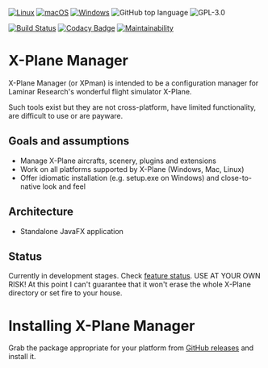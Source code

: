 [![Linux](https://svgshare.com/i/Zhy.svg)](https://svgshare.com/i/Zhy.svg)
[![macOS](https://svgshare.com/i/ZjP.svg)](https://svgshare.com/i/ZjP.svg)
[![Windows](https://svgshare.com/i/ZhY.svg)](https://svgshare.com/i/ZhY.svg)
![GitHub top language](https://img.shields.io/github/languages/top/ogerardin/xpman)
![GPL-3.0](https://img.shields.io/github/license/ogerardin/xpman)

[![Build Status](https://circleci.com/gh/ogerardin/xpman/tree/java11.svg?style=shield)](https://app.circleci.com/pipelines/github/ogerardin/xpman?branch=master)
[![Codacy Badge](https://app.codacy.com/project/badge/Grade/fd86ae4c0e164762babd6bf8059c02e7)](https://www.codacy.com/gh/ogerardin/xpman/dashboard?utm_source=github.com&amp;utm_medium=referral&amp;utm_content=ogerardin/xpman&amp;utm_campaign=Badge_Grade)
[![Maintainability](https://api.codeclimate.com/v1/badges/5844bbd3cdb4db2c2f7b/maintainability)](https://codeclimate.com/github/ogerardin/xpman/maintainability)

# X-Plane Manager
X-Plane Manager (or XPman) is intended to be a configuration manager for Laminar Research's wonderful flight simulator X-Plane.

Such tools exist but they are not cross-platform, have limited functionality, are difficult to use or are payware.


## Goals and assumptions
- Manage X-Plane aircrafts, scenery, plugins and extensions
- Work on all platforms supported by X-Plane (Windows, Mac, Linux)  
- Offer idiomatic installation (e.g. setup.exe on Windows) and close-to-native look and feel


## Architecture
- Standalone JavaFX application

## Status
Currently in development stages. Check [feature status](https://github.com/ogerardin/xpman/blob/master/features.md).
USE AT YOUR OWN RISK! At this point I can't guarantee that it won't erase the whole X-Plane directory or set fire to your house.

# Installing X-Plane Manager
Grab the package appropriate for your platform from [GitHub releases](https://github.com/ogerardin/xpman/releases) and install
it.






